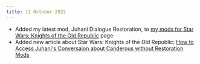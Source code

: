 ```yaml
---
title: 11 October 2022
---
```


* Added my latest mod, Juhani Dialogue Restoration, to [my mods for Star Wars: Knights of the Old Republic](/projects/kotor1mods) page.
* Added new article about Star Wars: Knights of the Old Republic: [How to Access Juhani's Conversaion about Canderous without Restoration Mods](/shrines/starwarskotor/articles/juhani-hostility-towards-canderous)